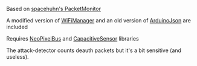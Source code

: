 Based on [spacehuhn's PacketMonitor](https://github.com/spacehuhn/PacketMonitor)

A modified version of [WiFiManager](https://github.com/tzapu/WiFiManager) and an old version of [ArduinoJson](https://github.com/bblanchon/ArduinoJson) are included

Requires [NeoPixelBus](https://github.com/Makuna/NeoPixelBus) and [CapacitiveSensor](https://github.com/PaulStoffregen/CapacitiveSensor) libraries

The attack-detector counts deauth packets but it's a bit sensitive (and useless).
